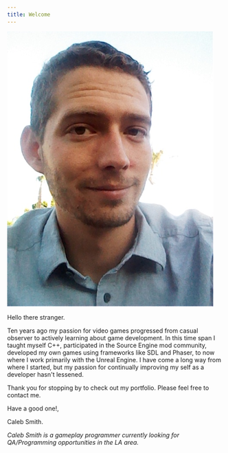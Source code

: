 ```yaml
---
title: Welcome
---
```


![ProfilePicture](/assets/img/profilepic.jpg)

Hello there stranger.

Ten years ago my passion for video games progressed from casual observer to actively learning about game development. In this time span I taught myself C++, participated in the Source Engine mod community, developed my own games using frameworks like SDL and Phaser, to now where I work primarily with the Unreal Engine. I have come a long way from where I started, but my passion for continually improving my self as a developer hasn't lessened.

Thank you for stopping by to check out my portfolio. Please feel free to contact me.

Have a good one!,

Caleb Smith.

_Caleb Smith is a gameplay programmer currently looking for QA/Programming opportunities in the LA area._
